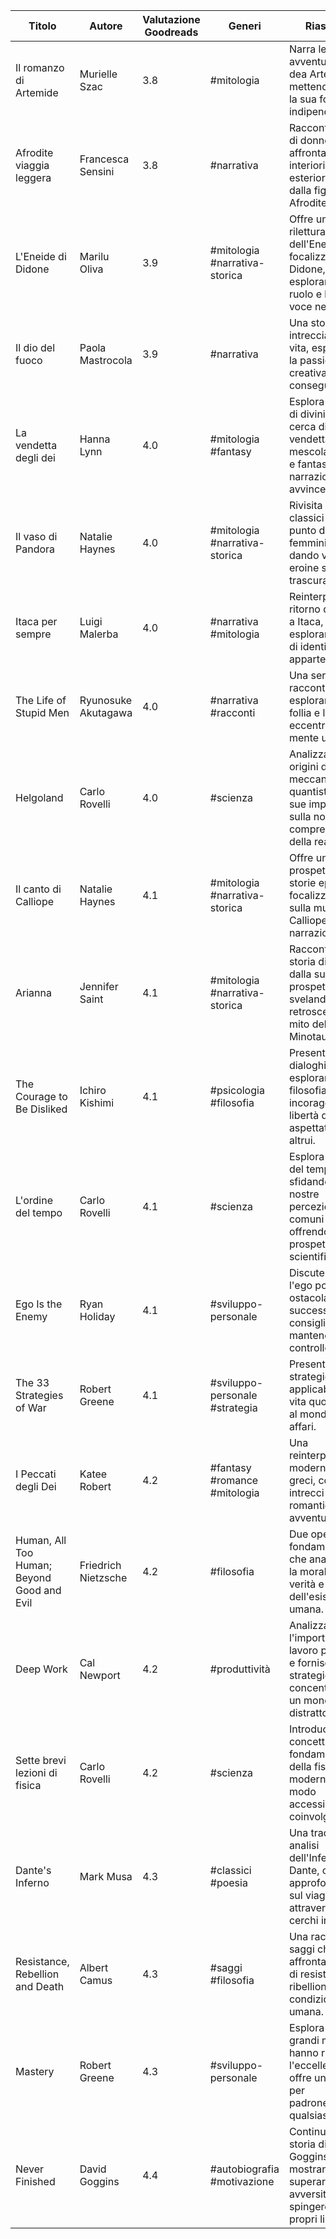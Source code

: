 
| Titolo                                     | Autore              | Valutazione Goodreads | Generi                         | Riassunto                                                                                                           |
| ------------------------------------------ | ------------------- | --------------------- | ------------------------------ | ------------------------------------------------------------------------------------------------------------------- |
| Il romanzo di Artemide                     | Murielle Szac       | 3.8                   | #mitologia                     | Narra le avventure della dea Artemide, mettendo in luce la sua forza e indipendenza.                                |
| Afrodite viaggia leggera                   | Francesca Sensini   | 3.8                   | #narrativa                     | Racconta storie di donne che affrontano viaggi interiori ed esteriori, ispirate dalla figura di Afrodite.           |
| L'Eneide di Didone                         | Marilu Oliva        | 3.9                   | #mitologia #narrativa-storica  | Offre una rilettura dell'Eneide focalizzata su Didone, esplorando il suo ruolo e la sua voce nella storia.          |
| Il dio del fuoco                           | Paola Mastrocola    | 3.9                   | #narrativa                     | Una storia che intreccia arte e vita, esplorando la passione creativa e le sue conseguenze.                         |
| La vendetta degli dei                      | Hanna Lynn          | 4.0                   | #mitologia #fantasy            | Esplora le storie di divinità in cerca di vendetta, mescolando mito e fantasia in una narrazione avvincente.        |
| Il vaso di Pandora                         | Natalie Haynes      | 4.0                   | #mitologia #narrativa-storica  | Rivisita miti classici dal punto di vista femminile, dando voce a eroine spesso trascurate.                         |
| Itaca per sempre                           | Luigi Malerba       | 4.0                   | #narrativa #mitologia          | Reinterpreta il ritorno di Ulisse a Itaca, esplorando temi di identità e appartenenza.                              |
| The Life of Stupid Men                     | Ryunosuke Akutagawa | 4.0                   | #narrativa #racconti           | Una serie di racconti che esplorano la follia e le eccentricità della mente umana.                                  |
| Helgoland                                  | Carlo Rovelli       | 4.0                   | #scienza                       | Analizza le origini della meccanica quantistica e le sue implicazioni sulla nostra comprensione della realtà.       |
| Il canto di Calliope                       | Natalie Haynes      | 4.1                   | #mitologia #narrativa-storica  | Offre una nuova prospettiva sulle storie epiche, focalizzandosi sulla musa Calliope e le sue narrazioni.            |
| Arianna                                    | Jennifer Saint      | 4.1                   | #mitologia #narrativa-storica  | Racconta la storia di Arianna, dalla sua prospettiva, svelando i retroscena del mito del Minotauro.                 |
| The Courage to Be Disliked                 | Ichiro Kishimi      | 4.1                   | #psicologia #filosofia         | Presenta dialoghi che esplorano la filosofia di Adler, incoraggiando la libertà dalle aspettative altrui.           |
| L'ordine del tempo                         | Carlo Rovelli       | 4.1                   | #scienza                       | Esplora la natura del tempo, sfidando le nostre percezioni comuni e offrendo nuove prospettive scientifiche.        |
| Ego Is the Enemy                           | Ryan Holiday        | 4.1                   | #sviluppo-personale            | Discute come l'ego possa ostacolare il successo e offre consigli per mantenerlo sotto controllo.                    |
| The 33 Strategies of War                   | Robert Greene       | 4.1                   | #sviluppo-personale #strategia | Presenta strategie militari applicabili alla vita quotidiana e al mondo degli affari.                               |
| I Peccati degli Dei                        | Katee Robert        | 4.2                   | #fantasy #romance #mitologia   | Una reinterpretazione moderna dei miti greci, con intrecci romantici e avventure divine.                            |
| Human, All Too Human; Beyond Good and Evil | Friedrich Nietzsche | 4.2                   | #filosofia                     | Due opere fondamentali che analizzano la morale, la verità e la natura dell'esistenza umana.                        |
| Deep Work                                  | Cal Newport         | 4.2                   | #produttività                  | Analizza l'importanza del lavoro profondo e fornisce strategie per concentrarsi in un mondo distratto.              |
| Sette brevi lezioni di fisica              | Carlo Rovelli       | 4.2                   | #scienza                       | Introduce concetti fondamentali della fisica moderna in modo accessibile e coinvolgente.                            |
| Dante's Inferno                            | Mark Musa           | 4.3                   | #classici #poesia              | Una traduzione e analisi dell'Inferno di Dante, offrendo approfondimenti sul viaggio attraverso i cerchi infernali. |
| Resistance, Rebellion and Death            | Albert Camus        | 4.3                   | #saggi #filosofia              | Una raccolta di saggi che affrontano temi di resistenza, ribellione e la condizione umana.                          |
| Mastery                                    | Robert Greene       | 4.3                   | #sviluppo-personale            | Esplora come i grandi maestri hanno raggiunto l'eccellenza e offre una guida per padroneggiare qualsiasi campo.     |
| Never Finished                             | David Goggins       | 4.4                   | #autobiografia #motivazione    | Continua la storia di Goggins, mostrando come superare le avversità e spingere oltre i propri limiti.               |
